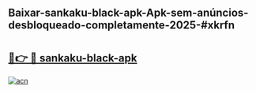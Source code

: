 ## Baixar-sankaku-black-apk-Apk-sem-anúncios-desbloqueado-completamente-2025-#xkrfn

# <h2><a href="https://ainizakaria.my?title=sankaku-black-apk&ref=22M">🔗👉 🔴 sankaku-black-apk</a></h2>

[![acn](https://github.com/user-attachments/assets/0f9c940e-d8b0-45ae-aac7-cd30a18b3e1c)](https://ainizakaria.my?title=sankaku-black-apk&ref=22M)


